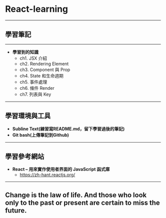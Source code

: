 # React-learning

***
## 學習筆記
***

* **學習到的知識**
  * ch1. JSX 介紹
  * ch2. Rendering Element
  * ch3. Component 與 Prop
  * ch4. State 和生命週期
  * ch5. 事件處理
  * ch6. 條件 Render
  * ch7. 列表與 Key

***
## 學習環境與工具
* **Subline Text(練習寫README.md，留下學習過後的筆記)**
* **Git bash(上傳筆記到Github)**

***
## 學習參考網站
* **React – 用來實作使用者界面的 JavaScript 函式庫**
  * https://zh-hant.reactjs.org/

***
## Change is the law of life. And those who look only to the past or present are certain to miss the future.